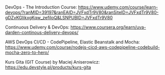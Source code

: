 DevOps - The Introduction Course:
  https://www.udemy.com/course/learn-devops/?ranMID=39197&ranEAID=JVFxdTr9V80&ranSiteID=JVFxdTr9V80-gDZvKGIikxgKqw_zefiloQ&LSNPUBID=JVFxdTr9V80
  
Continuous Delivery & DevOps:
  https://www.coursera.org/learn/uva-darden-continous-delivery-devops/
  
AWS DevOps CI/CD - CodePipeline, Elastic Beanstalk and Mocha:
  https://www.udemy.com/course/nodejs-cicd-aws-codepipeline-codebuild-mocha-zero-to-hero/
  
Kurs Gita (GIT Course) by Maciej Aniserowicz:
  https://edu.devstyle.pl/products/kurs-gita

